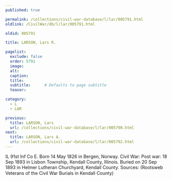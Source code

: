 ```yaml
---
published: true

permalink: /collections/civil-war-database/l/lar/005791.html
oldlink: /CivilWar/db/l/lar/005791.html

oldid: 005791

title: LARSON, Lars R.

pagelist:
  exclude: false
  order: 5791
  image: 
  alt:
  caption:
  title:
  subtitle:      # Defaults to page subtitle
  teaser:

category: 
  - L 
  - LAR

previous:
  title: LARSON, Lars
  url: /collections/civil-war-database/l/lar/005790.html  
next:
  title: LARSON, Lars A.
  url: /collections/civil-war-database/l/lar/005792.html   
---
```

IL 91st Inf Co E. Born 14 May 1826 in Bergen, Norway. Civil War: Post war: 18 Sep 1893 in Lisbon Township, Kendall County, Illinois. Buried on 20 Sep 1893 in Helmer Lutheran Churchyard, Kendall County. Sources: (Rootsweb &#147;Veterans of the Civil War Burials in Kendall County&#148;)